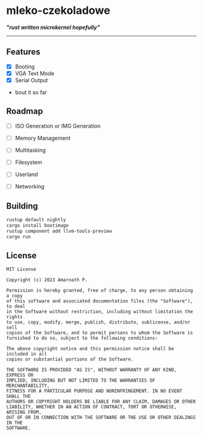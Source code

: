 # mleko-czekoladowe

***"rust written microkernel hopefully"***

----

## Features
- [x] Booting
- [x] VGA Text Mode
- [x] Serial Output
- bout it so far


## Roadmap
- [ ] ISO Generation or IMG Generation
- [ ] Memory Management
- [ ] Multitasking
- [ ] Filesystem
- [ ] Userland
- [ ] Networking


## Building

```bash
rustup default nightly
cargo install bootimage
rustup component add llvm-tools-preview
cargo run
```

## License

```
MIT License

Copyright (c) 2023 Amarnath P.

Permission is hereby granted, free of charge, to any person obtaining a copy
of this software and associated documentation files (the "Software"), to deal
in the Software without restriction, including without limitation the rights
to use, copy, modify, merge, publish, distribute, sublicense, and/or sell
copies of the Software, and to permit persons to whom the Software is
furnished to do so, subject to the following conditions:

The above copyright notice and this permission notice shall be included in all
copies or substantial portions of the Software.

THE SOFTWARE IS PROVIDED "AS IS", WITHOUT WARRANTY OF ANY KIND, EXPRESS OR
IMPLIED, INCLUDING BUT NOT LIMITED TO THE WARRANTIES OF MERCHANTABILITY,
FITNESS FOR A PARTICULAR PURPOSE AND NONINFRINGEMENT. IN NO EVENT SHALL THE
AUTHORS OR COPYRIGHT HOLDERS BE LIABLE FOR ANY CLAIM, DAMAGES OR OTHER
LIABILITY, WHETHER IN AN ACTION OF CONTRACT, TORT OR OTHERWISE, ARISING FROM,
OUT OF OR IN CONNECTION WITH THE SOFTWARE OR THE USE OR OTHER DEALINGS IN THE
SOFTWARE.
```
